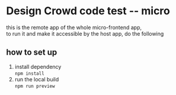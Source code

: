 # Design Crowd code test -- micro

this is the remote app of the whole micro-frontend app,   
to run it and make it accessible by the host app, do the following
## how to set up 
 1. install dependency  
```npm install```
 2. run the local build  
```npm run preview```   
